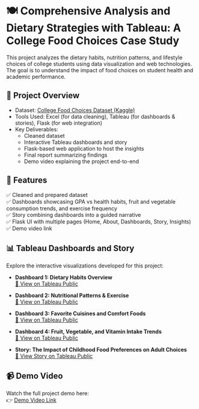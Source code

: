 # 🍽️ Comprehensive Analysis and Dietary Strategies with Tableau: A College Food Choices Case Study

This project analyzes the dietary habits, nutrition patterns, and lifestyle choices of college students using data visualization and web technologies. The goal is to understand the impact of food choices on student health and academic performance.

## 📌 Project Overview

- Dataset: [College Food Choices Dataset (Kaggle)](https://www.kaggle.com/datasets/borapajo/food-choices)
- Tools Used: Excel (for data cleaning), Tableau (for dashboards & stories), Flask (for web integration)
- Key Deliverables:
  - Cleaned dataset
  - Interactive Tableau dashboards and story
  - Flask-based web application to host the insights
  - Final report summarizing findings
  - Demo video explaining the project end-to-end

## 🚀 Features

✅ Cleaned and prepared dataset  
✅ Dashboards showcasing GPA vs health habits, fruit and vegetable consumption trends, and exercise frequency  
✅ Story combining dashboards into a guided narrative  
✅ Flask UI with multiple pages (Home, About, Dashboards, Story, Insights)  
✅ Demo video link  

## 📊 Tableau Dashboards and Story

Explore the interactive visualizations developed for this project:

- **Dashboard 1: Dietary Habits Overview**  
  [🔗 View on Tableau Public](https://public.tableau.com/app/profile/venkata.murali.krishna.nadimidoddi/viz/FoodChoicesProject/Dashboard1?publish=yes)

- **Dashboard 2: Nutritional Patterns & Exercise**  
  [🔗 View on Tableau Public](https://public.tableau.com/app/profile/venkata.murali.krishna.nadimidoddi/viz/FoodChoicesProject/Dashboard2?publish=yes)

- **Dashboard 3: Favorite Cuisines and Comfort Foods**  
  [🔗 View on Tableau Public](https://public.tableau.com/app/profile/venkata.murali.krishna.nadimidoddi/viz/FoodChoicesProject/Dashboard3?publish=yes)

- **Dashboard 4: Fruit, Vegetable, and Vitamin Intake Trends**  
  [🔗 View on Tableau Public](https://public.tableau.com/app/profile/venkata.murali.krishna.nadimidoddi/viz/FoodChoicesProject/Dashboard4?publish=yes)

- **Story: The Impact of Childhood Food Preferences on Adult Choices**  
  [📖 View Story on Tableau Public](https://public.tableau.com/app/profile/venkata.murali.krishna.nadimidoddi/viz/FoodChoicesProject/Story1?publish=yes)
  

## 📹 Demo Video

Watch the full project demo here:  
👉 [Demo Video Link](https://drive.google.com/file/d/1Z3CSoPj-dIvgIudSMfc8xhMClHraopRs/view)

